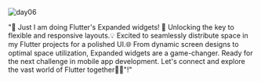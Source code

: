 ![day06](https://github.com/opi1001/Day_6/assets/134625691/deedd560-502f-4acc-875d-32d5425491c8)

"🚀 Just I am doing Flutter's Expanded widgets! 📐 Unlocking the key to flexible and responsive layouts.💡
Excited to seamlessly distribute space in my Flutter projects for a polished UI.🌐
From dynamic screen designs to optimal space utilization, Expanded widgets are a game-changer. 
Ready for the next challenge in mobile app development. Let's connect and explore the vast world of Flutter together📱✨"!"
